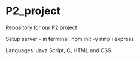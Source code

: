 # P2_project
Repository for our P2 project

Setup server - in terminal:
npm init -y
nmp i express 

Languages: 
Java Script, C, HTML and CSS